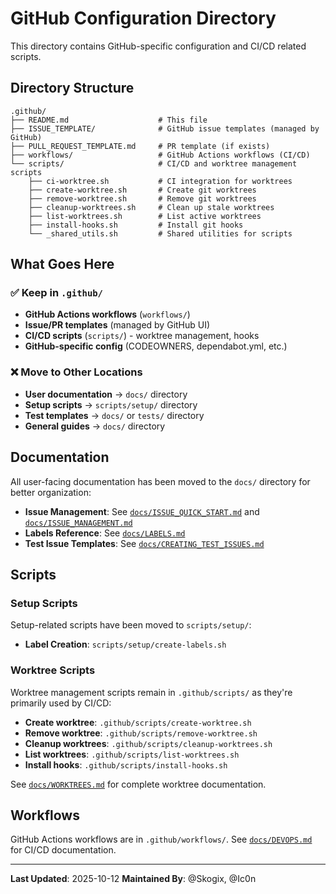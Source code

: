 # GitHub Configuration Directory

This directory contains GitHub-specific configuration and CI/CD related scripts.

## Directory Structure

```
.github/
├── README.md                    # This file
├── ISSUE_TEMPLATE/              # GitHub issue templates (managed by GitHub)
├── PULL_REQUEST_TEMPLATE.md     # PR template (if exists)
├── workflows/                   # GitHub Actions workflows (CI/CD)
└── scripts/                     # CI/CD and worktree management scripts
    ├── ci-worktree.sh           # CI integration for worktrees
    ├── create-worktree.sh       # Create git worktrees
    ├── remove-worktree.sh       # Remove git worktrees
    ├── cleanup-worktrees.sh     # Clean up stale worktrees
    ├── list-worktrees.sh        # List active worktrees
    ├── install-hooks.sh         # Install git hooks
    └── _shared_utils.sh         # Shared utilities for scripts
```

## What Goes Here

### ✅ Keep in `.github/`
- **GitHub Actions workflows** (`workflows/`)
- **Issue/PR templates** (managed by GitHub UI)
- **CI/CD scripts** (`scripts/`) - worktree management, hooks
- **GitHub-specific config** (CODEOWNERS, dependabot.yml, etc.)

### ❌ Move to Other Locations
- **User documentation** → `docs/` directory
- **Setup scripts** → `scripts/setup/` directory
- **Test templates** → `docs/` or `tests/` directory
- **General guides** → `docs/` directory

## Documentation

All user-facing documentation has been moved to the `docs/` directory for better organization:

- **Issue Management**: See [`docs/ISSUE_QUICK_START.md`](../docs/ISSUE_QUICK_START.md) and [`docs/ISSUE_MANAGEMENT.md`](../docs/ISSUE_MANAGEMENT.md)
- **Labels Reference**: See [`docs/LABELS.md`](../docs/LABELS.md)
- **Test Issue Templates**: See [`docs/CREATING_TEST_ISSUES.md`](../docs/CREATING_TEST_ISSUES.md)

## Scripts

### Setup Scripts
Setup-related scripts have been moved to `scripts/setup/`:
- **Label Creation**: `scripts/setup/create-labels.sh`

### Worktree Scripts
Worktree management scripts remain in `.github/scripts/` as they're primarily used by CI/CD:
- **Create worktree**: `.github/scripts/create-worktree.sh`
- **Remove worktree**: `.github/scripts/remove-worktree.sh`
- **Cleanup worktrees**: `.github/scripts/cleanup-worktrees.sh`
- **List worktrees**: `.github/scripts/list-worktrees.sh`
- **Install hooks**: `.github/scripts/install-hooks.sh`

See [`docs/WORKTREES.md`](../docs/WORKTREES.md) for complete worktree documentation.

## Workflows

GitHub Actions workflows are in `.github/workflows/`. See [`docs/DEVOPS.md`](../docs/DEVOPS.md) for CI/CD documentation.

---

**Last Updated**: 2025-10-12
**Maintained By**: @Skogix, @Ic0n
